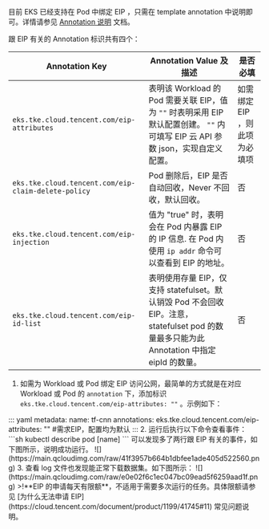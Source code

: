 
目前 EKS 已经支持在 Pod 中绑定 EIP ，只需在 template annotation 中说明即可。详情请参见 [Annotation 说明](https://cloud.tencent.com/document/product/457/44173) 文档。

跟 EIP 有关的 Annotation 标识共有四个：

| Annotation Key                                      | Annotation Value 及描述                                      | 是否必填                      |
| --------------------------------------------------- | ------------------------------------------------------------ | ----------------------------- |
| `eks.tke.cloud.tencent.com/eip-attributes`          | 表明该 Workload 的 Pod 需要关联 EIP，值为 `""` 时表明采用 EIP 默认配置创建。  `""` 内可填写 EIP 云 API 参数 json，实现自定义配置。  | 如需绑定 EIP ，则此项为必填项 |
| `eks.tke.cloud.tencent.com/eip-claim-delete-policy` | Pod 删除后，EIP 是否自动回收，Never 不回收，默认回收。           | 否                            |
| `eks.tke.cloud.tencent.com/eip-injection`           | 值为 "true" 时，表明会在 Pod 内暴露 EIP 的 IP 信息. 在 Pod 内使用 `ip addr` 命令可以查看到 EIP 的地址。  | 否                            |
| `eks.tke.cloud.tencent.com/eip-id-list`             | 表明使用存量 EIP，仅支持 statefulset。默认销毁 Pod 不会回收 EIP。注意，statefulset pod 的数量最多只能为此 Annotation 中指定 eipId 的数量。  | 否                            |

1. 如需为 Workload 或 Pod 绑定 EIP 访问公网，最简单的方式就是在对应 Workload 或 Pod 的 `annotation` 下，添加标识 `eks.tke.cloud.tencent.com/eip-attributes: ""` 。示例如下：
<dx-codeblock>
:::  yaml
metadata:
  name: tf-cnn
  annotations: 
    eks.tke.cloud.tencent.com/eip-attributes: ""  #需求EIP，配置均为默认
:::
</dx-codeblock>
2. 运行后执行以下命令查看事件：
```sh
kubectl describe pod [name]
```
可以发现多了两行跟 EIP 有关的事件，如下图所示，说明成功运行。
![](https://main.qcloudimg.com/raw/41f3957b664b1dbfee1ade405d522560.png)
3. 查看 log 文件也发现能正常下载数据集。如下图所示：
![](https://main.qcloudimg.com/raw/e0e02f6c1ec047bc09ead5f6259aad1f.png)
>!**EIP 的申请每天有限额**，不适用于需要多次运行的任务。具体限额请参见 [为什么无法申请 EIP](https://cloud.tencent.com/document/product/1199/41745#11) 常见问题说明。
